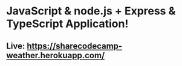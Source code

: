 # JavaScript & node.js + Express & TypeScript Application!

## Live: https://sharecodecamp-weather.herokuapp.com/
